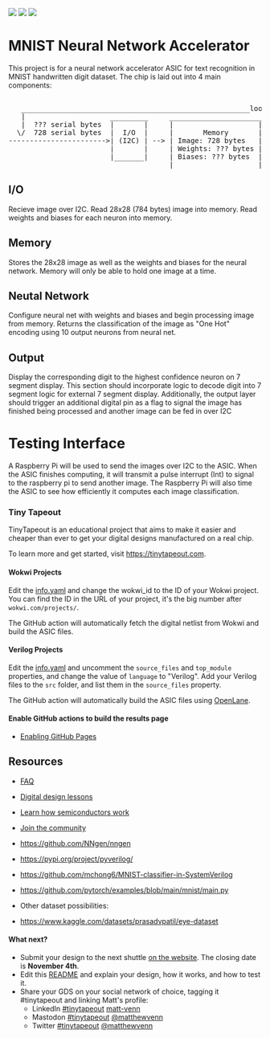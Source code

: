 ![](../../workflows/gds/badge.svg) ![](../../workflows/docs/badge.svg) ![](../../workflows/wokwi_test/badge.svg)

# MNIST Neural Network Accelerator
This project is for a neural network accelerator ASIC for text recognition in MNIST handwritten digit dataset.
The chip is laid out into 4 main components:
<pre>
   
   ______________________________________________________loop back to start to recieve next image_____      7 Segment     Interrupt
   |                    _________     ______________________           __________       __________    |      Display        Pulse
   |  ??? serial bytes  |       |     |                    | 0   ---> |        | 0 ---> |        | ---|       _____
  \/  728 serial bytes  |  I/O  |     |       Memory       | 1   ---> |   NN   | 1 ---> | Output | seg1 ---> |  _  |
----------------------->| (I2C) | --> | Image: 728 bytes   | 2   ---> | 2 Conv | 2 ---> |        | seg2 ---> | |_| |
                        |       |     | Weights: ??? bytes |     ...  | 2 Drop |   ...  |        |      ...  | |_| |            
                        |_______|     | Biases: ??? bytes  | 782 ---> |        | 8 ---> |        | seg7 ---> |_____|         _ 
                                      |____________________| 783 ---> |________| 9 ---> |________| Int  ----- --------->  __| |___
</pre>
## I/O
Recieve image over I2C. Read 28x28 (784 bytes) image into memory. Read weights and biases for each neuron into memory.

## Memory
Stores the 28x28 image as well as the weights and biases for the neural network. Memory will only be able to hold one image at a time.

## Neutal Network
Configure neural net with weights and biases and begin processing image from memory. Returns the classification of the image as "One Hot" encoding using 10 output neurons from neural net.

## Output
Display the corresponding digit to the highest confidence neuron on 7 segment display. This section should incorporate logic to decode digit into 7 segment logic for external 7 segment display.
Additionally, the output layer should trigger an additional digital pin as a flag to signal the image has finished being processed and another image can be fed in over I2C

# Testing Interface
A Raspberry Pi will be used to send the images over I2C to the ASIC. When the ASIC finishes computing, it will transmit a pulse interrupt (Int) to signal to the raspberry pi to send another image.
The Raspberry Pi will also time the ASIC to see how efficiently it computes each image classification.

### Tiny Tapeout
TinyTapeout is an educational project that aims to make it easier and cheaper than ever to get your digital designs manufactured on a real chip.

To learn more and get started, visit https://tinytapeout.com.

#### Wokwi Projects

Edit the [info.yaml](info.yaml) and change the wokwi_id to the ID of your Wokwi project. You can find the ID in the URL of your project, it's the big number after `wokwi.com/projects/`.

The GitHub action will automatically fetch the digital netlist from Wokwi and build the ASIC files.

#### Verilog Projects

Edit the [info.yaml](info.yaml) and uncomment the `source_files` and `top_module` properties, and change the value of `language` to "Verilog". Add your Verilog files to the `src` folder, and list them in the `source_files` property.

The GitHub action will automatically build the ASIC files using [OpenLane](https://www.zerotoasiccourse.com/terminology/openlane/).

#### Enable GitHub actions to build the results page

- [Enabling GitHub Pages](https://tinytapeout.com/faq/#my-github-action-is-failing-on-the-pages-part)

## Resources

- [FAQ](https://tinytapeout.com/faq/)
- [Digital design lessons](https://tinytapeout.com/digital_design/)
- [Learn how semiconductors work](https://tinytapeout.com/siliwiz/)
- [Join the community](https://discord.gg/rPK2nSjxy8)

- https://github.com/NNgen/nngen
- https://pypi.org/project/pyverilog/
- https://github.com/mchong6/MNIST-classifier-in-SystemVerilog
- https://github.com/pytorch/examples/blob/main/mnist/main.py

- Other dataset possibilities:
- https://www.kaggle.com/datasets/prasadvpatil/eye-dataset

#### What next?

- Submit your design to the next shuttle [on the website](https://tinytapeout.com/#submit-your-design). The closing date is **November 4th**.
- Edit this [README](README.md) and explain your design, how it works, and how to test it.
- Share your GDS on your social network of choice, tagging it #tinytapeout and linking Matt's profile:
  - LinkedIn [#tinytapeout](https://www.linkedin.com/search/results/content/?keywords=%23tinytapeout) [matt-venn](https://www.linkedin.com/in/matt-venn/)
  - Mastodon [#tinytapeout](https://chaos.social/tags/tinytapeout) [@matthewvenn](https://chaos.social/@matthewvenn)
  - Twitter [#tinytapeout](https://twitter.com/hashtag/tinytapeout?src=hashtag_click) [@matthewvenn](https://twitter.com/matthewvenn)

